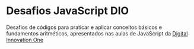 # Desafios JavaScript DIO
Desafios de códigos para praticar e aplicar conceitos básicos e fundamentos aritméticos, apresentados nas aulas de JavaScript da [Digital Innovation One](https://digitalinnovation.one/sign-up?ref=NPRAJ6J67I)

